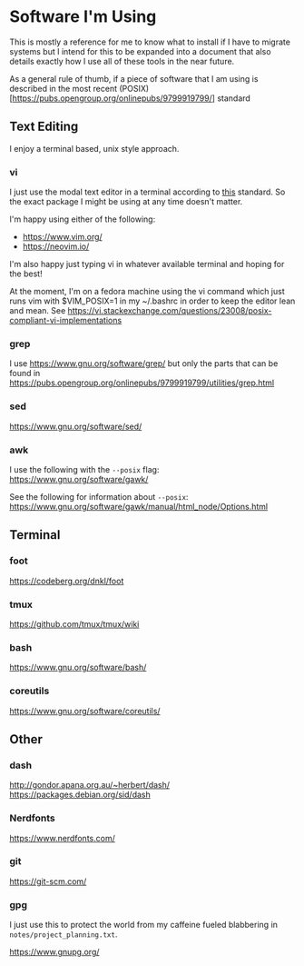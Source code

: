 # Software I'm Using

This is mostly a reference for me to know what to install if I have to migrate
systems but I intend for this to be expanded into a document that also details
exactly how I use all of these tools in the near future.

As a general rule of thumb, if a piece of software that I am using is described
in the most recent (POSIX)[https://pubs.opengroup.org/onlinepubs/9799919799/] 
standard

## Text Editing

I enjoy a terminal based, unix style approach.

### vi

I just use the modal text editor in a terminal according to 
[this](https://pubs.opengroup.org/onlinepubs/9799919799/utilities/vi.html)
standard. 
So the exact package I might be using at any time doesn't matter. 

I'm happy using either of the following:
- https://www.vim.org/
- https://neovim.io/

I'm also happy just typing vi in whatever available terminal and hoping for the best!

At the moment, I'm on a fedora machine using the vi command which just runs vim 
with $VIM_POSIX=1 in my ~/.bashrc in order to keep the editor lean and mean. 
See https://vi.stackexchange.com/questions/23008/posix-compliant-vi-implementations

### grep

I use
https://www.gnu.org/software/grep/
but only the parts that can be found in
https://pubs.opengroup.org/onlinepubs/9799919799/utilities/grep.html

### sed

https://www.gnu.org/software/sed/

### awk

I use the following with the `--posix` flag: 
https://www.gnu.org/software/gawk/

See the following for information about `--posix`:
https://www.gnu.org/software/gawk/manual/html_node/Options.html

## Terminal

### foot

https://codeberg.org/dnkl/foot

### tmux

https://github.com/tmux/tmux/wiki

### bash

https://www.gnu.org/software/bash/

### coreutils

https://www.gnu.org/software/coreutils/

## Other

### dash

http://gondor.apana.org.au/~herbert/dash/
https://packages.debian.org/sid/dash

### Nerdfonts

https://www.nerdfonts.com/

### git

https://git-scm.com/

### gpg

I just use this to protect the world from my caffeine fueled blabbering 
in `notes/project_planning.txt`.

https://www.gnupg.org/
